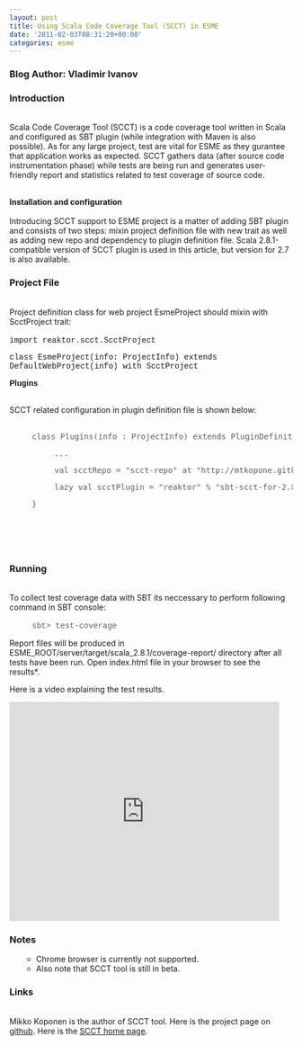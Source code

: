 ```yaml
---
layout: post
title: Using Scala Code Coverage Tool (SCCT) in ESME
date: '2011-02-03T08:31:20+00:00'
categories: esme
---
```

<div> 
    <h3>Blog Author:&nbsp;Vladimir Ivanov</h3> 
    <h3>Introduction</h3> 
    <p><br />Scala Code Coverage Tool (SCCT)  is a code coverage tool written in Scala and configured as SBT plugin (while integration with Maven is also possible). As for any large project, test are vital for ESME as they gurantee that application works as expected. SCCT gathers data (after source code instrumentation phase) while tests are being run and generates user-friendly report and statistics related to test coverage of source code.</p> 
    <p><br /><span style="font-weight: bold; ">Installation and configuration</span><br /><br /><span style="background-color: transparent; font-weight: normal; font-style: normal; text-decoration: none; vertical-align: baseline; white-space: pre-wrap; ">Introducing SCCT support to ESME project is a matter of adding SBT plugin and consists of two steps: mixin project definition file with new trait as well as adding new repo and dependency to plugin definition file. Scala 2.8.1-compatible version of SCCT plugin is used in this article, but version for 2.7 is also available.</span><br /></p> 
    <h3>Project File</h3> 
    <p><br />Project definition class for web project EsmeProject should mixin with ScctProject trait:<br /><br /><font face="'courier new', courier, monospace"><span style="border-collapse: collapse; ">import reaktor.scct.ScctProject</span></font></p>
    <p><font face="'courier new', courier, monospace"><span style="font-family: arial, sans-serif; border-collapse: collapse; "></span>class EsmeProject(info: ProjectInfo) extends DefaultWebProject(info) with ScctProject </font></p>
    <p> </p>
    <p><span style="font-family: arial, verdana, 'Bitstream Vera Sans', helvetica, sans-serif; font-size: 14px; font-weight: bold; ">Plugins</span></p><br /><span class="Apple-tab-span"> </span>SCCT related configuration in plugin definition file is shown below:<br /><br /> 
  </div> 
  <blockquote class="webkit-indent-blockquote" style="margin-top: 0px; margin-right: 0px; margin-bottom: 0px; margin-left: 40px; border-top-style: none; border-right-style: none; border-bottom-style: none; border-left-style: none; border-width: initial; border-color: initial; padding-top: 0px; padding-right: 0px; padding-bottom: 0px; padding-left: 0px; "> 
    <div> 
      <pre>class Plugins(info : ProjectInfo) extends PluginDefinition(info) {</pre> 
    </div> 
  </blockquote> 
  <blockquote class="webkit-indent-blockquote" style="margin-top: 0px; margin-right: 0px; margin-bottom: 0px; margin-left: 40px; border-top-style: none; border-right-style: none; border-bottom-style: none; border-left-style: none; border-width: initial; border-color: initial; padding-top: 0px; padding-right: 0px; padding-bottom: 0px; padding-left: 0px; "> 
    <blockquote class="webkit-indent-blockquote" style="margin-top: 0px; margin-right: 0px; margin-bottom: 0px; margin-left: 40px; border-top-style: none; border-right-style: none; border-bottom-style: none; border-left-style: none; border-width: initial; border-color: initial; padding-top: 0px; padding-right: 0px; padding-bottom: 0px; padding-left: 0px; "> 
      <div><span class="Apple-tab-span"> 
          <pre>...</pre></span></div> 
    </blockquote> 
    <blockquote class="webkit-indent-blockquote" style="margin-top: 0px; margin-right: 0px; margin-bottom: 0px; margin-left: 40px; border-top-style: none; border-right-style: none; border-bottom-style: none; border-left-style: none; border-width: initial; border-color: initial; padding-top: 0px; padding-right: 0px; padding-bottom: 0px; padding-left: 0px; "> 
      <div><span class="Apple-tab-span"> 
          <pre>val scctRepo = "scct-repo" at "http://mtkopone.github.com/scct/maven-repo/"</pre></span></div> 
    </blockquote> 
    <blockquote class="webkit-indent-blockquote" style="margin-top: 0px; margin-right: 0px; margin-bottom: 0px; margin-left: 40px; border-top-style: none; border-right-style: none; border-bottom-style: none; border-left-style: none; border-width: initial; border-color: initial; padding-top: 0px; padding-right: 0px; padding-bottom: 0px; padding-left: 0px; "> 
      <div><span class="Apple-tab-span"> 
          <pre>lazy val scctPlugin = "reaktor" % "sbt-scct-for-2.8" % "0.1-SNAPSHOT"</pre></span></div> 
    </blockquote> 
  </blockquote> 
  <blockquote class="webkit-indent-blockquote" style="margin-top: 0px; margin-right: 0px; margin-bottom: 0px; margin-left: 40px; border-top-style: none; border-right-style: none; border-bottom-style: none; border-left-style: none; border-width: initial; border-color: initial; padding-top: 0px; padding-right: 0px; padding-bottom: 0px; padding-left: 0px; "> 
    <div><span class="Apple-tab-span"> 
        <pre>}
<p>&nbsp;</p><p>&nbsp;</p></pre></span></div> 
  </blockquote> 
  <div><span class="Apple-tab-span"> 
      <h3>Running</h3></span><br />To collect test coverage data with SBT its neccessary to perform following command in SBT console:<br /><br /><span class="Apple-tab-span"> </span></div> 
  <blockquote class="webkit-indent-blockquote" style="margin-top: 0px; margin-right: 0px; margin-bottom: 0px; margin-left: 40px; border-top-style: none; border-right-style: none; border-bottom-style: none; border-left-style: none; border-width: initial; border-color: initial; padding-top: 0px; padding-right: 0px; padding-bottom: 0px; padding-left: 0px; "> 
    <div><font face="'courier new', courier, monospace">sbt&gt; test-coverage</font></div> 
  </blockquote> 
  <div> 
    <p> </p> 
    <p>Report files will be produced in ESME_ROOT/server/target/scala_2.8.1/coverage-report/ directory after all tests have been run. Open index.html file in your browser to see the results*. </p> 
    <p>Here is a video explaining the test results. </p> 
    <iframe title="YouTube video player" width="480" height="390" src="http://www.youtube.com/embed/u9KJQNewccY" frameborder="0"></iframe> 
    <h3>Notes<span class="Apple-tab-span"> </span></h3> 
    <ul> 
      <ul> 
        <li>Chrome browser is currently not supported. </li> 
        <li>Also note that SCCT tool is still in beta.</li> 
      </ul> 
    </ul> 
    <h3>Links</h3><br />Mikko Koponen is the author of SCCT tool. Here is the project page on <a href="https://github.com/mtkopone/scct" target="_blank">github</a>. Here is the <a href="http://mtkopone.github.com/scct/" target="_blank">SCCT home page</a>. <br /><span style="white-space: pre-wrap; "><br /></span> 
  </div>
